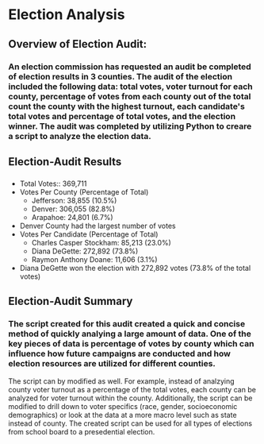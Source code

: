 # Election Analysis
## Overview of Election Audit:
### An election commission has requested an audit be completed of election results in 3 counties. The audit of the election included the following data: total votes, voter turnout for each county, percentage of votes from each county out of the total count the county with the highest turnout, each candidate's total votes and percentage of total votes, and the election winner. The audit was completed by utilizing Python to creare a script to analyze the election data.
## Election-Audit Results
###  
- Total Votes:: 369,711
- Votes Per County (Percentage of Total)
  - Jefferson: 38,855 (10.5%)
  - Denver: 306,055 (82.8%)
  - Arapahoe: 24,801 (6.7%)
- Denver County had the largest number of votes
- Votes Per Candidate (Percentage of Total)
  - Charles Casper Stockham: 85,213 (23.0%)
  - Diana DeGette: 272,892 (73.8%)
  - Raymon Anthony Doane: 11,606 (3.1%)
- Diana DeGette won the election with 272,892 votes (73.8% of the total votes)
## Election-Audit Summary
### The script created for this audit created a quick and concise method of quickly analying a large amount of data. One of the key pieces of data is percentage of votes by county which can influence how future campaigns are conducted and how election resources are utilized for different counties. 
The script can by modified as well. For example, instead of analzying county voter turnout as a percentage of the total votes, each county can be analyzed for voter turnout within the county. Additionally, the script can be modified to drill down to voter specifics (race, gender, socioeconomic demographics) or look at the data at a more macro level such as state instead of county.
The created script can be used for all types of elections from school board to a presedential election.
